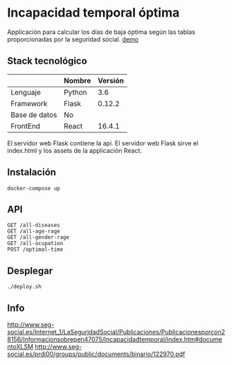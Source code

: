 
# Incapacidad temporal óptima

Applicación para calcular los días de baja óptima según las tablas proporcionadas por la seguridad social.
[demo](https://incapacidad-temporal-optima.herokuapp.com)

## Stack tecnológico

|                              | Nombre  | Versión
|---|---|---|
| Lenguaje                     | Python  | 3.6 |
| Framework                    | Flask | 0.12.2 |
| Base de datos                | No | |
| FrontEnd                     | React | 16.4.1 |

El servidor web Flask contiene la api.
El servidor web Flask sirve el index.html y los assets de la applicación React.

## Instalación

```
docker-compose up
```

## API
```
GET /all-diseases
GET /all-age-rage
GET /all-gender-rage
GET /all-ocupation
POST /optimal-time
```

## Desplegar

```
./deploy.sh
```
## Info
http://www.seg-social.es/Internet_1/LaSeguridadSocial/Publicaciones/Publicacionesporcon28156/Informacionsobrepen47075/Incapacidadtemporal/index.htm#documentoXLSM
http://www.seg-social.es/prdi00/groups/public/documents/binario/122970.pdf
